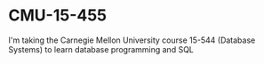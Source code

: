 # CMU-15-455
I'm taking the Carnegie Mellon University course 15-544 (Database Systems) to learn database programming and SQL
